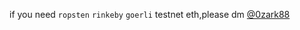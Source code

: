 if you need `ropsten`  `rinkeby` `goerli` testnet eth,please dm [@0zark88](https://twitter.com/0zark88)


